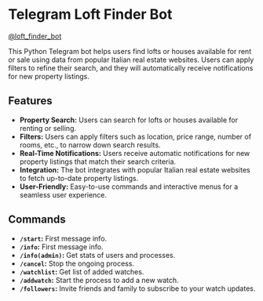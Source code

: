 # Telegram Loft Finder Bot

[@loft_finder_bot](https://t.me/loft_finder_bot)

This Python Telegram bot helps users find lofts or houses available for rent or sale using data from popular Italian real estate websites. Users can apply filters to refine their search, and they will automatically receive notifications for new property listings.

## Features

- **Property Search:** Users can search for lofts or houses available for renting or selling.
- **Filters:** Users can apply filters such as location, price range, number of rooms, etc., to narrow down search results.
- **Real-Time Notifications:** Users receive automatic notifications for new property listings that match their search criteria.
- **Integration:** The bot integrates with popular Italian real estate websites to fetch up-to-date property listings.
- **User-Friendly:** Easy-to-use commands and interactive menus for a seamless user experience.

## Commands
- **`/start`:** First message info.
- **`/info`:** First message info.
- **`/info(admin)`:** Get stats of users and processes.
- **`/cancel`:** Stop the ongoing process.
- **`/watchlist`:** Get list of added watches.
- **`/addwatch`:** Start the process to add a new watch.
- **`/followers`:** Invite friends and family to subscribe to your watch updates.
